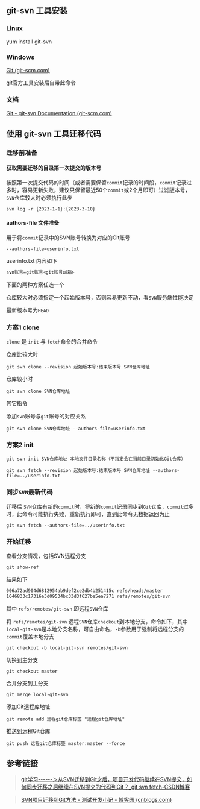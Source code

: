 ## git-svn 工具安装



### Linux

yum install git-svn



### Windows

[Git (git-scm.com)](https://git-scm.com/)

git官方工具安装后自带此命令



### 文档

[Git - git-svn Documentation (git-scm.com)](https://git-scm.com/docs/git-svn)



## 使用 git-svn 工具迁移代码



### 迁移前准备

#### 获取需要迁移的目录第一次提交的版本号

按照第一次提交代码的时间（或者需要保留`commit`记录的时间段，`commit`记录过多时，容易更新失败，建议只保留最近50个`commit`或2个月即可）过滤版本号，`SVN`仓库较大时必须执行此步

`svn log -r {2023-1-1}:{2023-3-10}` 



####  authors-file 文件准备

用于将`commit`记录中的SVN账号转换为对应的Git账号

`--authors-file=userinfo.txt`

userinfo.txt 内容如下

```txt
svn账号=git账号<git账号邮箱>
```



下面的两种方案任选一个

仓库较大时必须指定一个起始版本号，否则容易更新不动，看`SVN`服务端性能决定

最新版本号为`HEAD`



### 方案1 clone

`clone` 是 `init` 与 `fetch`命令的合并命令



仓库比较大时

`git svn clone --revision 起始版本号:结束版本号 SVN仓库地址`



仓库较小时

`git svn clone SVN仓库地址`



其它指令

添加`svn`账号与`git`账号的对应关系

`git svn clone SVN仓库地址 --authors-file=userinfo.txt`



### 方案2 init

`git svn init SVN仓库地址 本地文件目录名称（不指定会在当前目录初始化Git仓库）`



`git svn fetch --revision 起始版本号:结束版本号 SVN仓库地址 --authors-file=../userinfo.txt`



### 同步`SVN`最新代码

迁移后 `SVN`仓库有新的`commit`时，将新的`commit`记录同步到`Git`仓库，`commit`过多时，此命令可能执行失败，重新执行即可，直到此命令无数据返回为止

`git svn fetch --authors-file=../userinfo.txt`

### 开始迁移

查看分支情况，包括SVN远程分支

`git show-ref`

结果如下

```sh
006a72ad904d6812954ab9def2ce2db4b251415c refs/heads/master
1646833c17316a3d09534bc33d3f627be5ea7271 refs/remotes/git-svn
```

其中 `refs/remotes/git-svn` 即远程`SVN`仓库

将 `refs/remotes/git-svn` 远程`SVN`仓库`checkout`到本地分支，命令如下，其中`local-git-svn`是本地分支名称，可自由命名，`-b`参数用于强制将远程分支的`commit`覆盖本地分支

`git checkout -b local-git-svn remotes/git-svn`

切换到主分支

`git checkout master`

合并分支到主分支

`git merge local-git-svn`

添加Git远程库地址

`git remote add 远程git仓库标签 "远程git仓库地址"`

推送到远程Git仓库

`git push 远程git仓库标签 master:master --force`



## 参考链接

> [git学习------＞从SVN迁移到Git之后，项目开发代码继续在SVN提交，如何同步迁移之后继续在SVN提交的代码到Git？_git svn fetch-CSDN博客](https://blog.csdn.net/ouyang_peng/article/details/76220621)

> [SVN项目迁移到Git方法 - 测试开发小记 - 博客园 (cnblogs.com)](https://www.cnblogs.com/hiyong/p/17157796.html)
